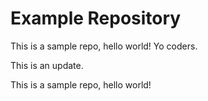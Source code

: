# Example Repository
This is a sample repo, hello world! Yo coders.

This is an update.

This is a sample repo, hello world!
